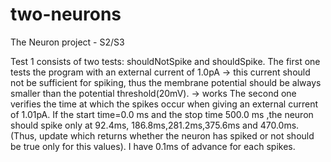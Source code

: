 # two-neurons
The Neuron project - S2/S3

Test 1 consists of two tests: shouldNotSpike and shouldSpike. The first one tests the program with an external current of 1.0pA -> this current should not be sufficient for spiking, thus the membrane potential should be always smaller than the potential threshold(20mV). -> works 
The second one verifies the time at which the spikes occur when giving an external current of 1.01pA. If the start time=0.0 ms and the stop time 500.0 ms ,the neuron should spike only at 92.4ms, 186.8ms,281.2ms,375.6ms and 470.0ms. (Thus, update which returns whether the neuron has spiked or not should be true only for this values). I have 0.1ms of advance for each spikes. 
